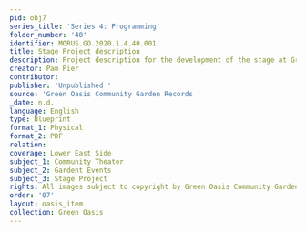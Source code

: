 ```yaml
---
pid: obj7
series_title: 'Series 4: Programming'
folder_number: '40'
identifier: MORUS.GO.2020.1.4.40.001
title: Stage Project description
description: Project description for the development of the stage at Green Oasis
creator: Pam Pier
contributor:
publisher: 'Unpublished '
source: 'Green Oasis Community Garden Records '
_date: n.d.
language: English
type: Blueprint
format_1: Physical
format_2: PDF
relation:
coverage: Lower East Side
subject_1: Community Theater
subject_2: Gardent Events
subject_3: Stage Project
rights: All images subject to copyright by Green Oasis Community Garden, Inc.
order: '07'
layout: oasis_item
collection: Green_Oasis
---
```


